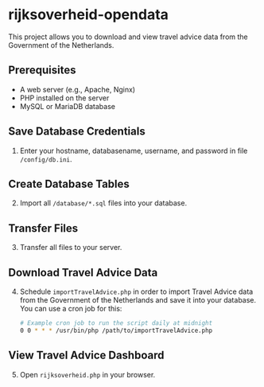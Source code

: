 ﻿# rijksoverheid-opendata

This project allows you to download and view travel advice data from the Government of the Netherlands.

## Prerequisites
- A web server (e.g., Apache, Nginx)
- PHP installed on the server
- MySQL or MariaDB database

## Save Database Credentials
1. Enter your hostname, databasename, username, and password in file `/config/db.ini`.

## Create Database Tables
2. Import all `/database/*.sql` files into your database.

## Transfer Files
3. Transfer all files to your server.  

## Download Travel Advice Data
4. Schedule `importTravelAdvice.php` in order to import Travel Advice data from the Government of the Netherlands and save it into your database. You can use a cron job for this:
   ```sh
   # Example cron job to run the script daily at midnight
   0 0 * * * /usr/bin/php /path/to/importTravelAdvice.php

## View Travel Advice Dashboard
5. Open `rijksoverheid.php` in your browser.

